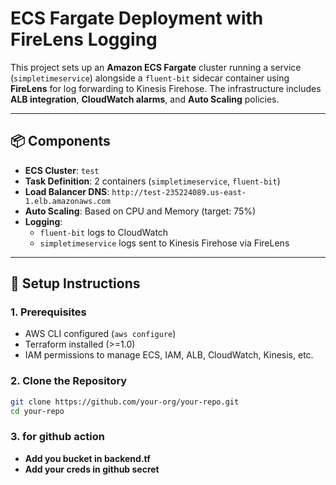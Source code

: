 # ECS Fargate Deployment with FireLens Logging

This project sets up an **Amazon ECS Fargate** cluster running a service (`simpletimeservice`) alongside a `fluent-bit` sidecar container using **FireLens** for log forwarding to Kinesis Firehose. The infrastructure includes **ALB integration**, **CloudWatch alarms**, and **Auto Scaling** policies.

---

## 📦 Components

- **ECS Cluster**: `test`
- **Task Definition**: 2 containers (`simpletimeservice`, `fluent-bit`)
- **Load Balancer DNS**: `http://test-235224089.us-east-1.elb.amazonaws.com`
- **Auto Scaling**: Based on CPU and Memory (target: 75%)
- **Logging**:
  - `fluent-bit` logs to CloudWatch
  - `simpletimeservice` logs sent to Kinesis Firehose via FireLens

---

## 🚀 Setup Instructions

### 1. Prerequisites

- AWS CLI configured (`aws configure`)
- Terraform installed (>=1.0)
- IAM permissions to manage ECS, IAM, ALB, CloudWatch, Kinesis, etc.

### 2. Clone the Repository

```bash
git clone https://github.com/your-org/your-repo.git
cd your-repo
```

### 3. for github action
- **Add you bucket in backend.tf**
- **Add your creds in github  secret**

